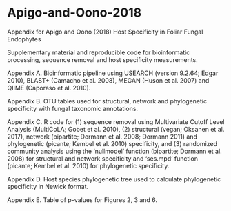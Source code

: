 # Apigo-and-Oono-2018

Appendix for Apigo and Oono (2018) Host Specificity in Foliar Fungal Endophytes 

Supplementary material and reproducible code for bioinformatic processing, sequence removal and host specificity measurements.

Appendix A. Bioinformatic pipeline using USEARCH (version 9.2.64; Edgar 2010), BLAST+ (Camacho et al. 2008), MEGAN (Huson et al. 2007) and QIIME (Caporaso et al. 2010).

Appendix B. OTU tables used for structural, network and phylogenetic specificity with fungal taxonomic annotations.

Appendix C. R code for (1) sequence removal using Multivariate Cutoff Level Analysis (MultiCoLA; Gobet et al. 2010), (2) structural (vegan; Oksanen et al. 2017), network (bipartite; Dormann et al. 2008; Dormann 2011) and phylogenetic (picante; Kembel et al. 2010) specificity, and (3) randomized community analysis using the ‘nullmodel’ function (bipartite; Dormann et al. 2008) for structural and network specificity and ‘ses.mpd’ function (picante; Kembel et al. 2010) for phylogenetic specificity.

Appendix D. Host species phylogenetic tree used to calculate phylogenetic specificity in Newick format. 

Appendix E. Table of p-values for Figures 2, 3 and 6.
